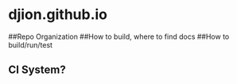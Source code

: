 # djion.github.io
##Repo Organization
##How to build, where to find docs
##How to build/run/test
## CI System?